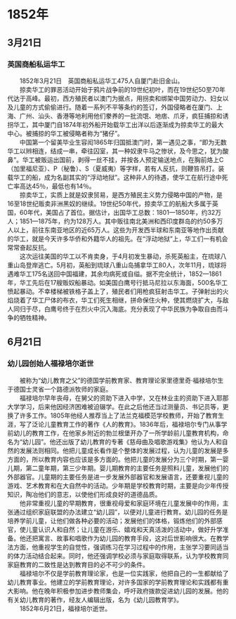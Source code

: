 # 1852年
## 3月21日
### 英国商船私运华工
　　1852年3月21日　英国商船私运华工475人自厦门赴旧金山。<br>　　掠卖华工的罪恶活动开始于鸦片战争前的19世纪初叶，而在19世纪50至70年代达于高峰。最初，西方殖民者以澳门为据点，用拐卖和绑架中国劳动力、妇女以及儿童的方式偷偷进行。随着一系列不平等条约的签订，外国侵略者在厦门、上海、广州、汕头、香港等地利用他们豢养的一批流氓、地痞、爪牙，疯狂捕掠和诱拐华工，其中厦门自1874年初外船开始载华工出洋以后逐渐成为掠卖华工的最大中心。被捕掠的华工被侵略者称为“猪仔”。<br>　　中国第一个留美毕业生容闳1865年归国抵澳门时，第一遇见之事，“即为无数华工以辫相连，结成一串，牵往囚室，其一种奴隶牛马之惨状，及今思之，犹为酸鼻”。华工被贩运出国前，剥得一丝不挂，并按各人预定输送地点，在胸前烙上C（加里福尼亚）、P（秘鲁）、S（夏威夷）等字样，若有人反抗，则鞭笞吊打。装载华工的船，成为名副其实的“浮动地狱”。这种非人的待遇，使华工在航行途中死亡率高达45％，最低也有14％。<br>　　掠卖华工，实质上就是奴隶贸易，是西方殖民主义势力侵略中国的产物，是16至18世纪贩卖非洲黑奴的继续。19世纪50年代，掠卖华工的航船大多属于英国，60年代，美国占了首位。据估计，出国华工总数：1801—1850年，约32万人；1851—1875年，约为128万人。其中贩往南北美洲和西印度群岛的约50多万人以上，前往东南亚地区的近65万人。这些为开发西半球和东南亚等地作出贡献的华工，就是今天许多华侨和外籍华人的祖先。在“浮动地狱”上，华工们一有机会常常奋起反抗。<br>　　这次运往美国的华工以不肯卖身，于4月初发生暴动，杀死英船主，在琉球八重山岛登岸逃亡。5月初，英船到琉球八重山岛捕拿华工80人，次年11月，琉球将遇难华工175名送回中国福建，其余均病死或自缢。据不完全统计，1852—1861年，华工先后在17艘贩奴船暴动。如美国白鹰号行抵马尼拉以东海面，500名华工愤起暴动。不幸楼梯被铁格子盖上了，殖民者们用枪疯狂射击华工。子弹射出的火焰烧着了华工尸体的布衣，华工们死生相继，拼命保住火种，使其燃烧扩大，与敌人同归于尽，白鹰号终于在烈火中沉入海底。充分表现了中华民族为争取自由而斗争的牺牲精神。
## 6月21日
### 幼儿园创始人福禄培尔逝世
　　被称为“幼儿教育之父”的德国学前教育家、教育理论家里德里奇·福禄培尔生于德国士灵省一个路德派牧师的家庭。<br>　　福禄培尔早年丧母，在舅父的资助下进入中学，又在林业主的资助下进入耶那大学学习，后来他因经济困难被迫辍学。在此之后他还当过测量员、书记员等，更换了许多工作。1805年他经人推荐当上了法兰克福模范学校教师，开始了教育生涯，写了泛论儿童教育工作的著作《人的教育》。1836年后，福禄培尔专门从事学前幼儿的教育工作，在他家乡附近的勃兰根堡开办了一所学龄前儿童教育机构，命名为“幼儿园”。他还出版了幼儿教育的专著《慈母曲及唱歌游戏集》他认为人和自然的发展法则相同。他把儿童成长看作是个整体的发展过程，认为儿童的发展是多方面的，所以教育内容也应该是多方面的。他把儿童的发展分为三个时期，第一婴儿期，第二童年期，第三少年期。婴儿期教育的主要任务是照料儿童，发展他们的外部器官。儿童期的主要任务是进一步发展外部器官和发展语言，还要重视儿童的游戏、艺术教育和在大自然中的活动。少年期是学校教育时期，主要是向少年传授知识，陶冶他们的意志，以使他们形成良好的道德品质。<br>　　他非常重视儿童的早期教育，很重视母爱和家庭环境在儿童发展中的作用，主张通过组织家庭联盟的办法建立“幼儿园”，以便对儿童进行教育。幼儿园的任务是培养学前儿童，让他们做各种必要的活动；发展他们的体格，锻炼他们的外部感官，使儿童认识人和自然；让儿童在游乐、嬉戏和天真活泼的活动中，做好升学准备。他还把寓言、故事和唱歌作为幼儿园的教育手段，这对后世影响很大。在教学法方面，他重视学生的自觉性，强调练习在学习过程中的作用，主张学习要同适当的体力活动结合起来。同时，他还强调学校必须与家庭取得联系，认为学校教育同家庭教育的二致性是达到教育目的必不可少的条件。<br>　　福禄培尔不仅是学前教育理论家，也是一位实践家，他把自己的一生都献给了幼儿教育事业。他建立的学前教育理论，对许多国家的学前教育理论和实践都有重大影响。他在晚年积极参加进步教师集会，呼吁政府拨款促进幼儿园的发展。他的有关幼儿教育的著作，经友人编辑出版，名为《幼儿园教育学》。<br>　　1852年6月21日，福禄培尔逝世。
<comment/>